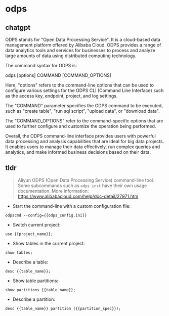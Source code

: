 # odps 
## chatgpt 
ODPS stands for "Open Data Processing Service". It is a cloud-based data management platform offered by Alibaba Cloud. ODPS provides a range of data analytics tools and services for businesses to process and analyze large amounts of data using distributed computing technology.

The command syntax for ODPS is:

odps [options] COMMAND [COMMAND_OPTIONS]

Here, "options" refers to the command-line options that can be used to configure various settings for the ODPS CLI (Command Line Interface) such as the access key, endpoint, project, and log settings.

The "COMMAND" parameter specifies the ODPS command to be executed, such as "create table", "run sql script", "upload data", or "download data".

The "COMMAND_OPTIONS" refer to the command-specific options that are used to further configure and customize the operation being performed.

Overall, the ODPS command-line interface provides users with powerful data processing and analysis capabilities that are ideal for big data projects. It enables users to manage their data effectively, run complex queries and analytics, and make informed business decisions based on their data. 

## tldr 
 
> Aliyun ODPS (Open Data Processing Service) command-line tool.
> Some subcommands such as `odps inst` have their own usage documentation.
> More information: <https://www.alibabacloud.com/help/doc-detail/27971.htm>.

- Start the command-line with a custom configuration file:

`odpscmd --config={{odps_config.ini}}`

- Switch current project:

`use {{project_name}};`

- Show tables in the current project:

`show tables;`

- Describe a table:

`desc {{table_name}};`

- Show table partitions:

`show partitions {{table_name}};`

- Describe a partition:

`desc {{table_name}} partition ({{partition_spec}});`
